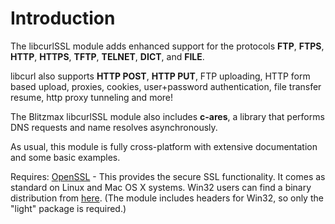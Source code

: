# Introduction #

The libcurlSSL module adds enhanced support for the protocols **FTP**, **FTPS**, **HTTP**, **HTTPS**, **TFTP**, **TELNET**, **DICT**, and **FILE**.

libcurl also supports **HTTP POST**, **HTTP PUT**, FTP uploading, HTTP form based upload, proxies, cookies, user+password authentication, file transfer resume, http proxy tunneling and more!

The Blitzmax libcurlSSL module also includes **c-ares**, a library that performs DNS requests and name resolves asynchronously.

As usual, this module is fully cross-platform with extensive documentation and some basic examples.

Requires:
[OpenSSL](http://www.openssl.org/) - This provides the secure SSL functionality. It comes as standard on Linux and Mac OS X systems. Win32 users can find a binary distribution from [here](http://www.slproweb.com/products/Win32OpenSSL.html). (The module includes headers for Win32, so only the "light" package is required.)